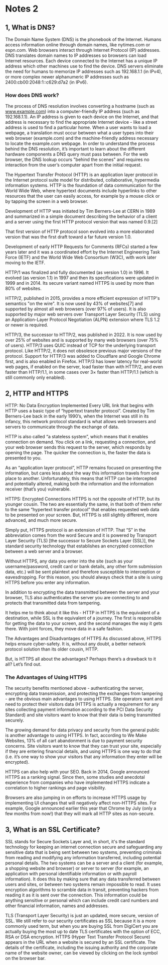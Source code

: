 # Notes 2
## 1, What is DNS?
The Domain Name System (DNS) is the phonebook of the Internet. Humans access information online through domain names, like nytimes.com or espn.com. Web browsers interact through Internet Protocol (IP) addresses. DNS translates domain names to IP addresses so browsers can load Internet resources.
Each device connected to the Internet has a unique IP address which other machines use to find the device. DNS servers eliminate the need for humans to memorize IP addresses such as 192.168.1.1 (in IPv4), or more complex newer alphanumeric IP addresses such as 2400:cb00:2048:1::c629:d7a2 (in IPv6). 

### How does DNS work?

The process of DNS resolution involves converting a hostname (such as www.example.com) into a computer-friendly IP address (such as 192.168.1.1). An IP address is given to each device on the Internet, and that address is necessary to find the appropriate Internet device - like a street address is used to find a particular home. When a user wants to load a webpage, a translation must occur between what a user types into their web browser (example.com) and the machine-friendly address necessary to locate the example.com webpage. In order to understand the process behind the DNS resolution, it’s important to learn about the different hardware components a DNS query must pass between. For the web browser, the DNS lookup occurs "behind the scenes" and requires no interaction from the user’s computer apart from the initial request.

The Hypertext Transfer Protocol (HTTP) is an application layer protocol in the Internet protocol suite model for distributed, collaborative, hypermedia information systems. HTTP is the foundation of data communication for the World Wide Web, where hypertext documents include hyperlinks to other resources that the user can easily access, for example by a mouse click or by tapping the screen in a web browser.

Development of HTTP was initiated by Tim Berners-Lee at CERN in 1989 and summarized in a simple document describing the behavior of a client and a server using the first HTTP protocol version that was named 0.9.[2]

That first version of HTTP protocol soon evolved into a more elaborated version that was the first draft toward a far future version 1.0.

Development of early HTTP Requests for Comments (RFCs) started a few years later and it was a coordinated effort by the Internet Engineering Task Force (IETF) and the World Wide Web Consortium (W3C), with work later moving to the IETF.

HTTP/1 was finalized and fully documented (as version 1.0) in 1996. It evolved (as version 1.1) in 1997 and then its specifications were updated in 1999 and in 2014.
Its secure variant named HTTPS is used by more than 80% of websites.

HTTP/2, published in 2015, provides a more efficient expression of HTTP's semantics "on the wire". It is now used by 43% of websites[7] and supported by almost all web browsers (over 97% of users). It is also supported by major web servers over Transport Layer Security (TLS) using an Application-Layer Protocol Negotiation (ALPN) extension where TLS 1.2 or newer is required.

HTTP/3, the successor to HTTP/2, was published in 2022. It is now used by over 25% of websites and is supported by many web browsers (over 75% of users). HTTP/3 uses QUIC instead of TCP for the underlying transport protocol. Like HTTP/2, it does not obsolesce previous major versions of the protocol. Support for HTTP/3 was added to Cloudflare and Google Chrome first, and is also enabled in Firefox. HTTP/3 has lower latency for real-world web pages, if enabled on the server, load faster than with HTTP/2, and even faster than HTTP/1.1, in some cases over 3× faster than HTTP/1.1 (which is still commonly only enabled).
## 2, HTTP and HTTPS
HTTP: No Data Encryption Implemented
Every URL link that begins with HTTP uses a basic type of “hypertext transfer protocol”. Created by Tim Berners-Lee back in the early 1990’s, when the Internet was still in its infancy, this network protocol standard is what allows web browsers and servers to communicate through the exchange of data.

HTTP is also called “a stateless system”, which means that it enables connection on demand. You click on a link, requesting a connection, and your web browser sends this request to the server, which responds by opening the page. The quicker the connection is, the faster the data is presented to you.

As an “application layer protocol”, HTTP remains focused on presenting the information, but cares less about the way this information travels from one place to another. Unfortunately, this means that HTTP can be intercepted and potentially altered, making both the information and the information receiver (that’s you) vulnerable.

HTTPS: Encrypted Connections
HTTPS is not the opposite of HTTP, but its younger cousin. The two are essentially the same, in that both of them refer to the same “hypertext transfer protocol” that enables requested web data to be presented on your screen. But, HTTPS is still slightly different, more advanced, and much more secure.

Simply put, HTTPS protocol is an extension of HTTP. That “S” in the abbreviation comes from the word Secure and it is powered by Transport Layer Security (TLS) [the successor to Secure Sockets Layer (SSL)], the standard security technology that establishes an encrypted connection between a web server and a browser.

Without HTTPS, any data you enter into the site (such as your username/password, credit card or bank details, any other form submission data, etc.) will be sent plaintext and therefore susceptible to interception or eavesdropping. For this reason, you should always check that a site is using HTTPS before you enter any information.

In addition to encrypting the data transmitted between the server and your browser, TLS also authenticates the server you are connecting to and protects that transmitted data from tampering.

It helps me to think about it like this - HTTP in HTTPS is the equivalent of a destination, while SSL is the equivalent of a journey. The first is responsible for getting the data to your screen, and the second manages the way it gets there. With joint forces, they move data in a safe fashion.  

The Advantages and Disadvantages of HTTPS
As discussed above, HTTPS helps ensure cyber-safety. It is, without any doubt, a better network protocol solution than its older cousin, HTTP.

But, is HTTPS all about the advantages? Perhaps there’s a drawback to it all? Let’s find out.  

### The Advantages of Using HTTPS
The security benefits mentioned above - authenticating the server, encrypting data transmission, and protecting the exchanges from tampering - are the obvious main advantages to using HTTPS. Site operators want and need to protect their visitors data (HTTPS is actually a requirement for any sites collecting payment information according to the PCI Data Security Standard) and site visitors want to know that their data is being transmitted securely.

The growing demand for data privacy and security from the general public is another advantage to using HTTPS. In fact, according to We Make Websites, 13% of all cart abandonment is due to payment security concerns. Site visitors want to know that they can trust your site, especially if they are entering financial details, and using HTTPS is one way to do that (i.e. it’s one way to show your visitors that any information they enter will be encrypted).

HTTPS can also help with your SEO. Back in 2014, Google announced HTTPS as a ranking signal. Since then, some studies and anecdotal experience from companies who have implemented HTTPS indicate a correlation to higher rankings and page visibility.

Browsers are also jumping in on efforts to increase HTTPS usage by implementing UI changes that will negatively affect non-HTTPS sites. For example, Google announced earlier this year that Chrome by July (only a few months from now!) that they will mark all HTTP sites as non-secure.

## 3, What is an SSL Certificate?

SSL stands for Secure Sockets Layer and, in short, it's the standard technology for keeping an internet connection secure and safeguarding any sensitive data that is being sent between two systems, preventing criminals from reading and modifying any information transferred, including potential personal details. The two systems can be a server and a client (for example, a shopping website and browser) or server to server (for example, an application with personal identifiable information or with payroll information). It does this by making sure that any data transferred between users and sites, or between two systems remain impossible to read. It uses encryption algorithms to scramble data in transit, preventing hackers from reading it as it is sent over the connection. This information could be anything sensitive or personal which can include credit card numbers and other financial information, names and addresses. 

TLS (Transport Layer Security) is just an updated, more secure, version of SSL. We still refer to our security certificates as SSL because it is a more commonly used term, but when you are buying SSL from DigiCert you are actually buying the most up to date TLS certificates with the option of ECC, RSA or DSA encryption. HTTPS (Hyper Text Transfer Protocol Secure) appears in the URL when a website is secured by an SSL certificate. The details of the certificate, including the issuing authority and the corporate name of the website owner, can be viewed by clicking on the lock symbol on the browser bar.
